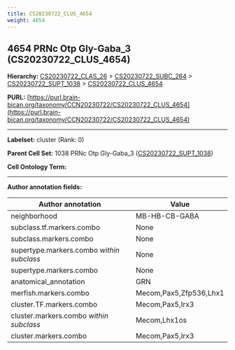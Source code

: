 ```yaml
---
title: CS20230722_CLUS_4654
weight: 4654
---
```

## 4654 PRNc Otp Gly-Gaba_3 (CS20230722_CLUS_4654)
<b>Hierarchy: </b>
[CS20230722_CLAS_26](../CS20230722_CLAS_26) >
[CS20230722_SUBC_264](../CS20230722_SUBC_264) >
[CS20230722_SUPT_1038](../CS20230722_SUPT_1038) >
[CS20230722_CLUS_4654](../CS20230722_CLUS_4654)

**PURL:** [https://purl.brain-bican.org/taxonomy/CCN20230722/CS20230722_CLUS_4654](https://purl.brain-bican.org/taxonomy/CCN20230722/CS20230722_CLUS_4654)

---


**Labelset:** cluster (Rank: 0)

**Parent Cell Set:** 1038 PRNc Otp Gly-Gaba_3 ([CS20230722_SUPT_1038](../CS20230722_SUPT_1038))



**Cell Ontology Term:** 

[MARKER GENES.]: #


---

[TRANSFERRED ANNOTATIONS.]: #


[AUTHOR ANNOTATION FIELDS.]: #


**Author annotation fields:**

| Author annotation | Value |
|-------------------|-------|
|neighborhood|MB-HB-CB-GABA|
|subclass.tf.markers.combo|None|
|subclass.markers.combo|None|
|supertype.markers.combo _within subclass_|None|
|supertype.markers.combo|None|
|anatomical_annotation|GRN|
|merfish.markers.combo|Mecom,Pax5,Zfp536,Lhx1|
|cluster.TF.markers.combo|Mecom,Pax5,Irx3|
|cluster.markers.combo _within subclass_|Mecom,Lhx1os|
|cluster.markers.combo|Mecom,Pax5,Irx3|
